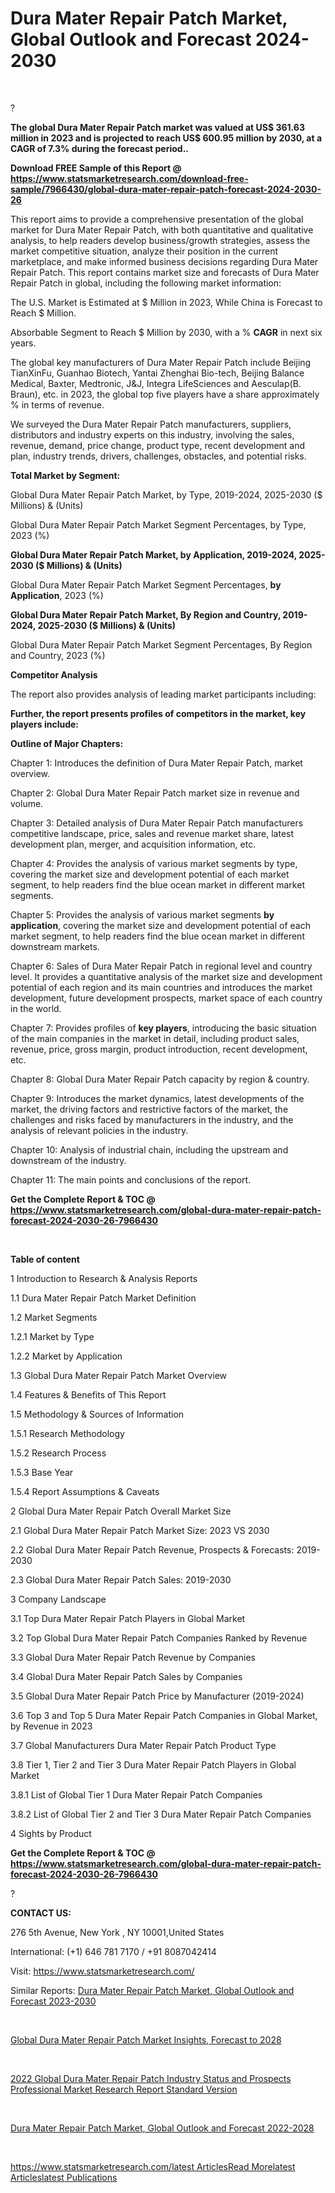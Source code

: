<h1>Dura Mater Repair Patch Market, Global Outlook and Forecast 2024-2030</h1><br/><p>? </p>
 
 
 
 <p><meta charset="utf-8"></p>
 
 
 
 <p dir="ltr"><b id="docs-internal-guid-1e60fad6-7fff-0ec6-16b8-f930483daedd">The global Dura Mater Repair Patch market was valued at US$ 361.63 million in 2023 and is projected to reach US$ 600.95 million by 2030, at a <strong>CAGR</strong> of 7.3% during the forecast period..</b></p>
 
 
 
 <p><strong>Download FREE Sample of this Report @ <a href="https://www.statsmarketresearch.com/download-free-sample/7966430/global-dura-mater-repair-patch-forecast-2024-2030-26">https://www.statsmarketresearch.com/download-free-sample/7966430/global-dura-mater-repair-patch-forecast-2024-2030-26</a></strong></p>
 
 
 
 <p>This report aims to provide a comprehensive presentation of the global market for Dura Mater Repair Patch, with both quantitative and qualitative analysis, to help readers develop business/growth strategies, assess the market competitive situation, analyze their position in the current marketplace, and make informed business decisions regarding Dura Mater Repair Patch. This report contains market size and forecasts of Dura Mater Repair Patch in global, including the following market information:</p>
 
 
 
 <p>The U.S. Market is Estimated at $ Million in 2023, While China is Forecast to Reach $ Million.</p>
 
 
 
 <p>Absorbable Segment to Reach $ Million by 2030, with a % <strong>CAGR</strong> in next six years.</p>
 
 
 
 <p>The global key manufacturers of Dura Mater Repair Patch include Beijing TianXinFu, Guanhao Biotech, Yantai Zhenghai Bio-tech, Beijing Balance Medical, Baxter, Medtronic, J&J, Integra LifeSciences and Aesculap(B. Braun), etc. in 2023, the global top five players have a share approximately % in terms of revenue.</p>
 
 
 
 <p>We surveyed the Dura Mater Repair Patch manufacturers, suppliers, distributors and industry experts on this industry, involving the sales, revenue, demand, price change, product type, recent development and plan, industry trends, drivers, challenges, obstacles, and potential risks.</p>
 
 
 
 <p><strong>Total Market by Segment:</strong></p>
 
 
 
 <p>Global Dura Mater Repair Patch Market, by Type, 2019-2024, 2025-2030 ($ Millions) & (Units)</p>
 
 
 
 <p>Global Dura Mater Repair Patch Market Segment Percentages, by Type, 2023 (%)</p>
 
 
 
 <p><strong>Global Dura Mater Repair Patch Market, <strong>by Application</strong>, 2019-2024, 2025-2030 ($ Millions) & (Units)</strong></p>
 
 
 
 <p>Global Dura Mater Repair Patch Market Segment Percentages, <strong>by Application</strong>, 2023 (%)</p>
 
 
 
 <p><strong>Global Dura Mater Repair Patch Market, By Region and Country, 2019-2024, 2025-2030 ($ Millions) & (Units)</strong></p>
 
 
 
 <p>Global Dura Mater Repair Patch Market Segment Percentages, By Region and Country, 2023 (%)</p>
 
 
 
 <p><strong>Competitor Analysis</strong></p>
 
 
 
 <p>The report also provides analysis of leading market participants including:</p>
 
 
 
 <p><strong>Further, the report presents profiles of competitors in the market, <strong>key players</strong> include:</strong></p>
 
 
 
 <p><strong>Outline of Major Chapters:</strong></p>
 
 
 
 <p>Chapter 1: Introduces the definition of Dura Mater Repair Patch, market overview.</p>
 
 
 
 <p>Chapter 2: Global Dura Mater Repair Patch market size in revenue and volume.</p>
 
 
 
 <p>Chapter 3: Detailed analysis of Dura Mater Repair Patch manufacturers competitive landscape, price, sales and revenue market share, latest development plan, merger, and acquisition information, etc.</p>
 
 
 
 <p>Chapter 4: Provides the analysis of various market segments by type, covering the market size and development potential of each market segment, to help readers find the blue ocean market in different market segments.</p>
 
 
 
 <p>Chapter 5: Provides the analysis of various market segments <strong>by application</strong>, covering the market size and development potential of each market segment, to help readers find the blue ocean market in different downstream markets.</p>
 
 
 
 <p>Chapter 6: Sales of Dura Mater Repair Patch in regional level and country level. It provides a quantitative analysis of the market size and development potential of each region and its main countries and introduces the market development, future development prospects, market space of each country in the world.</p>
 
 
 
 <p>Chapter 7: Provides profiles of <strong>key players</strong>, introducing the basic situation of the main companies in the market in detail, including product sales, revenue, price, gross margin, product introduction, recent development, etc.</p>
 
 
 
 <p>Chapter 8: Global Dura Mater Repair Patch capacity by region & country.</p>
 
 
 
 <p>Chapter 9: Introduces the market dynamics, latest developments of the market, the driving factors and restrictive factors of the market, the challenges and risks faced by manufacturers in the industry, and the analysis of relevant policies in the industry.</p>
 
 
 
 <p>Chapter 10: Analysis of industrial chain, including the upstream and downstream of the industry.</p>
 
 
 
 <p>Chapter 11: The main points and conclusions of the report.</p>
 
 
 
 <div><b>Get the Complete Report & TOC @ <a href="https://www.statsmarketresearch.com/global-dura-mater-repair-patch-forecast-2024-2030-26-7966430">https://www.statsmarketresearch.com/global-dura-mater-repair-patch-forecast-2024-2030-26-7966430</a></b></div>
 
 
 
 <p><br />
 
 <b>Table of content</b></p>
 
 
 
 <p>1 Introduction to Research & Analysis Reports<br />
 
 1.1 Dura Mater Repair Patch Market Definition<br />
 
 1.2 Market Segments<br />
 
 1.2.1 Market by Type<br />
 
 1.2.2 Market by Application<br />
 
 1.3 Global Dura Mater Repair Patch Market Overview<br />
 
 1.4 Features & Benefits of This Report<br />
 
 1.5 Methodology & Sources of Information<br />
 
 1.5.1 Research Methodology<br />
 
 1.5.2 Research Process<br />
 
 1.5.3 Base Year<br />
 
 1.5.4 Report Assumptions & Caveats<br />
 
 2 Global Dura Mater Repair Patch Overall Market Size<br />
 
 2.1 Global Dura Mater Repair Patch Market Size: 2023 VS 2030<br />
 
 2.2 Global Dura Mater Repair Patch Revenue, Prospects & Forecasts: 2019-2030<br />
 
 2.3 Global Dura Mater Repair Patch Sales: 2019-2030<br />
 
 3 Company Landscape<br />
 
 3.1 Top Dura Mater Repair Patch Players in Global Market<br />
 
 3.2 Top Global Dura Mater Repair Patch Companies Ranked by Revenue<br />
 
 3.3 Global Dura Mater Repair Patch Revenue by Companies<br />
 
 3.4 Global Dura Mater Repair Patch Sales by Companies<br />
 
 3.5 Global Dura Mater Repair Patch Price by Manufacturer (2019-2024)<br />
 
 3.6 Top 3 and Top 5 Dura Mater Repair Patch Companies in Global Market, by Revenue in 2023<br />
 
 3.7 Global Manufacturers Dura Mater Repair Patch Product Type<br />
 
 3.8 Tier 1, Tier 2 and Tier 3 Dura Mater Repair Patch Players in Global Market<br />
 
 3.8.1 List of Global Tier 1 Dura Mater Repair Patch Companies<br />
 
 3.8.2 List of Global Tier 2 and Tier 3 Dura Mater Repair Patch Companies<br />
 
 4 Sights by Product</p>
 
 
 
 <div><b>Get the Complete Report & TOC @ <a href="https://www.statsmarketresearch.com/global-dura-mater-repair-patch-forecast-2024-2030-26-7966430">https://www.statsmarketresearch.com/global-dura-mater-repair-patch-forecast-2024-2030-26-7966430</a></b></div>
 
 
 
 <p>? </p>
 
 
 
 <p><b>CONTACT US:</b><br />
 
 276 5th Avenue, New York , NY 10001,United States<br />
 
 International: (+1) 646 781 7170 / +91 8087042414<br />
 
 Visit: <a href="https://www.statsmarketresearch.com/">https://www.statsmarketresearch.com/</a><br />
 
 Similar Reports: <a href="https://www.statsmarketresearch.com/global-dura-mater-repair-patch-forecast-2024-2030-26-7966430">Dura Mater Repair Patch Market, Global Outlook and Forecast 2023-2030</a><br />
 
 <br />
 
 <a href="https://www.statsmarketresearch.com/global-dura-mater-repair-patch-forecast-2024-2030-26-7966430">Global Dura Mater Repair Patch Market Insights, Forecast to 2028</a><br />
 
 <br />
 
 <a href="https://www.statsmarketresearch.com/global-dura-mater-repair-patch-forecast-2024-2030-26-7966430">2022 Global Dura Mater Repair Patch Industry Status and Prospects Professional Market Research Report Standard Version</a><br />
 
 <br />
 
 <a href="https://www.statsmarketresearch.com/global-dura-mater-repair-patch-forecast-2024-2030-26-7966430">Dura Mater Repair Patch Market, Global Outlook and Forecast 2022-2028</a><br />
 
 <br />
 
 <a href="https://gyeongbokgung.com">https://www.statsmarketresearch.com/</a><a href="https://hallyeomaritime.com">latest Articles</a><a href="https://jingwansa.com">Read More</a><a href="https://nguoiviet.jp/">latest Articles</a><a href="https://www.intelmarketresearch.com/">latest Publications</a></p>